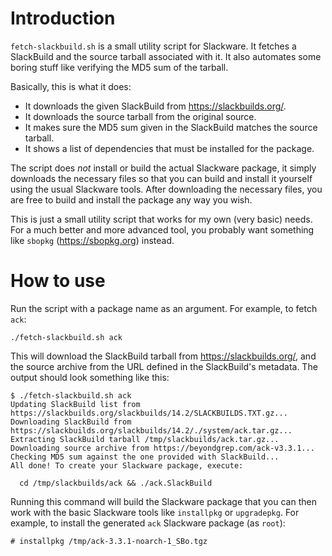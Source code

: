 # Introduction

`fetch-slackbuild.sh` is a small utility script for Slackware. It fetches a
SlackBuild and the source tarball associated with it. It also automates some
boring stuff like verifying the MD5 sum of the tarball.

Basically, this is what it does:

* It downloads the given SlackBuild from https://slackbuilds.org/.
* It downloads the source tarball from the original source.
* It makes sure the MD5 sum given in the SlackBuild matches the source tarball.
* It shows a list of dependencies that must be installed for the package.

The script does *not* install or build the actual Slackware package, it simply
downloads the necessary files so that you can build and install it yourself
using the usual Slackware tools. After downloading the necessary files, you are
free to build and install the package any way you wish.

This is just a small utility script that works for my own (very basic) needs.
For a much better and more advanced tool, you probably want something like
`sbopkg` (https://sbopkg.org) instead.

# How to use

Run the script with a package name as an argument. For example, to fetch `ack`:

    ./fetch-slackbuild.sh ack

This will download the SlackBuild tarball from https://slackbuilds.org/, and the
source archive from the URL defined in the SlackBuild's metadata. The output should
look something like this:

    $ ./fetch-slackbuild.sh ack
    Updating SlackBuild list from https://slackbuilds.org/slackbuilds/14.2/SLACKBUILDS.TXT.gz...
    Downloading SlackBuild from https://slackbuilds.org/slackbuilds/14.2/./system/ack.tar.gz...
    Extracting SlackBuild tarball /tmp/slackbuilds/ack.tar.gz...
    Downloading source archive from https://beyondgrep.com/ack-v3.3.1...
    Checking MD5 sum against the one provided with SlackBuild...
    All done! To create your Slackware package, execute:
    
      cd /tmp/slackbuilds/ack && ./ack.SlackBuild

Running this command will build the Slackware package that you can then work
with the basic Slackware tools like `installpkg` or `upgradepkg`. For example,
to install the generated `ack` Slackware package (as `root`):

    # installpkg /tmp/ack-3.3.1-noarch-1_SBo.tgz
